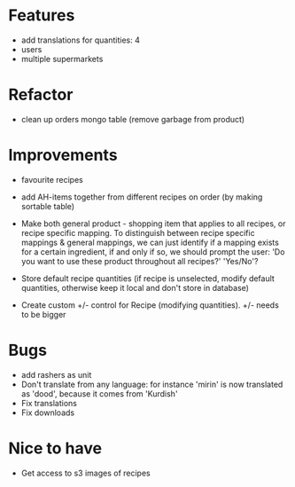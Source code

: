 # Features

- add translations for quantities: 4
- users
- multiple supermarkets

# Refactor

- clean up orders mongo table (remove garbage from product)

# Improvements

- favourite recipes

- add AH-items together from different recipes on order (by making sortable table)
- Make both general product - shopping item that applies to all recipes, or recipe specific mapping. To distinguish between recipe specific mappings & general mappings, we can just identify if a mapping exists for a certain ingredient, if and only if so, we should prompt the user: 'Do you want to use these product throughout all recipes?' 'Yes/No'?
- Store default recipe quantities (if recipe is unselected, modify default quantities, otherwise keep it local and don't store in database)
- Create custom +/- control for Recipe (modifying quantities). +/- needs to be bigger

# Bugs

- add rashers as unit
- Don't translate from any language: for instance 'mirin' is now translated as 'dood', because it comes from 'Kurdish'
- Fix translations
- Fix downloads

# Nice to have

- Get access to s3 images of recipes
